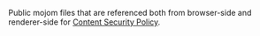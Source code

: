 Public mojom files that are referenced both from browser-side and renderer-side for [Content Security Policy](https://w3c.github.io/webappsec-csp/).
